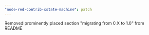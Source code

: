 ```yaml
---
"node-red-contrib-xstate-machine": patch
---
```


Removed prominently placed section "migrating from 0.X to 1.0" from README
